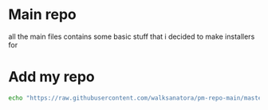 # Main repo
all the main files contains some basic stuff that i decided to make installers for

# Add my repo
```bash
echo "https://raw.githubusercontent.com/walksanatora/pm-repo-main/master" >> "$HOME/.local/var/walpak/sources"
```